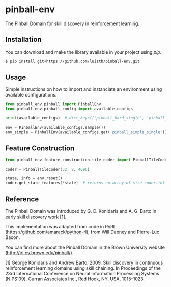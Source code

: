 # pinball-env

The Pinball Domain for skill discovery in reinforcement learning.

## Installation

You can download and make the library available in your project using _pip_.

```bash
$ pip install git+https://github.com/luizth/pinball-env.git
```


## Usage

Simple instructions on how to import and instanciate an environment using available configurations.

```python
from pinball_env.pinball import PinballEnv
from pinball_env.pinball_config import available_configs

print(available_configs)  # dict_keys(['pinball_hard_single', 'pinball_simple_single'])

env = PinballEnv(available_configs.sample())
env_simple = PinballEnv(available_configs.get('pinball_simple_single'))
```


## Feature Construction

```python
from pinball_env.feature_construction.tile_coder import PinballTileCoder

coder = PinballTileCoder(32, 8, 4096)

state, info = env.reset()
coder.get_state_features(*state)  # returns np.array of size coder.iht_size
```


## Reference

The Pinball Domain was introduced by G. D. Konidaris and A. G. Barto in early skill discovery work [1].

This implementation was adapted from code in PyRL (https://github.com/amarack/python-rl), from Will Dabney and Pierre-Luc Bacon.

You can find more about the Pinball Domain in the Brown University website (http://irl.cs.brown.edu/pinball/).

[1] George Konidaris and Andrew Barto. 2009. Skill discovery in continuous reinforcement learning domains using skill chaining. In Proceedings of the 23rd International Conference on Neural Information Processing Systems (NIPS'09). Curran Associates Inc., Red Hook, NY, USA, 1015–1023.
